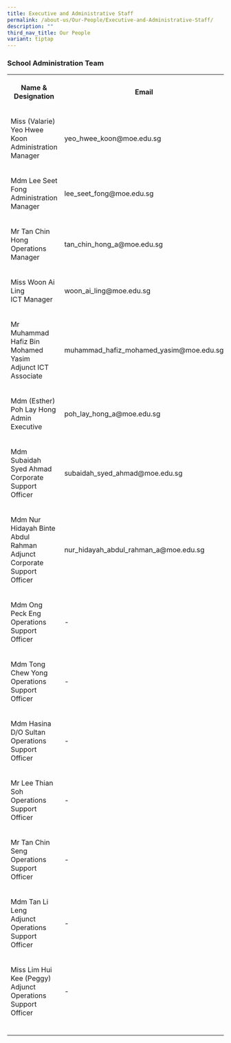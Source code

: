 ```yaml
---
title: Executive and Administrative Staff
permalink: /about-us/Our-People/Executive-and-Administrative-Staff/
description: ""
third_nav_title: Our People
variant: tiptap
---
```

<h3><strong>School Administration Team</strong></h3>
<table style="minWidth: 50px">
<colgroup>
<col>
<col>
</colgroup>
<tbody>
<tr>
<th rowspan="1" colspan="1">
<p>Name &amp; Designation</p>
</th>
<th rowspan="1" colspan="1">
<p>Email</p>
</th>
</tr>
<tr>
<td rowspan="1" colspan="1">
<p>Miss (Valarie) Yeo Hwee Koon
<br>Administration Manager</p>
</td>
<td rowspan="1" colspan="1">
<p>yeo_hwee_koon@moe.edu.sg</p>
</td>
</tr>
<tr>
<td rowspan="1" colspan="1">
<p>Mdm Lee Seet Fong
<br>Administration Manager</p>
</td>
<td rowspan="1" colspan="1">
<p>lee_seet_fong@moe.edu.sg</p>
</td>
</tr>
<tr>
<td rowspan="1" colspan="1">
<p>Mr Tan Chin Hong
<br>Operations Manager</p>
</td>
<td rowspan="1" colspan="1">
<p>tan_chin_hong_a@moe.edu.sg</p>
</td>
</tr>
<tr>
<td rowspan="1" colspan="1">
<p>Miss Woon Ai Ling
<br>ICT Manager</p>
</td>
<td rowspan="1" colspan="1">
<p>woon_ai_ling@moe.edu.sg</p>
</td>
</tr>
<tr>
<td rowspan="1" colspan="1">
<p>Mr Muhammad Hafiz Bin Mohamed Yasim
<br>Adjunct ICT Associate</p>
</td>
<td rowspan="1" colspan="1">
<p>muhammad_hafiz_mohamed_yasim@moe.edu.sg</p>
</td>
</tr>
<tr>
<td rowspan="1" colspan="1">
<p>Mdm (Esther) Poh Lay Hong
<br>Admin Executive</p>
</td>
<td rowspan="1" colspan="1">
<p>poh_lay_hong_a@moe.edu.sg</p>
</td>
</tr>
<tr>
<td rowspan="1" colspan="1">
<p>Mdm Subaidah Syed Ahmad
<br>Corporate Support Officer</p>
</td>
<td rowspan="1" colspan="1">
<p>subaidah_syed_ahmad@moe.edu.sg</p>
</td>
</tr>
<tr>
<td rowspan="1" colspan="1">
<p>Mdm Nur Hidayah Binte Abdul Rahman
<br>Adjunct Corporate Support Officer</p>
</td>
<td rowspan="1" colspan="1">
<p>nur_hidayah_abdul_rahman_a@moe.edu.sg</p>
</td>
</tr>
<tr>
<td rowspan="1" colspan="1">
<p>Mdm Ong Peck Eng
<br>Operations Support Officer</p>
</td>
<td rowspan="1" colspan="1">
<p>-</p>
</td>
</tr>
<tr>
<td rowspan="1" colspan="1">
<p>Mdm Tong Chew Yong
<br>Operations Support Officer</p>
</td>
<td rowspan="1" colspan="1">
<p>-</p>
</td>
</tr>
<tr>
<td rowspan="1" colspan="1">
<p>Mdm Hasina D/O Sultan
<br>Operations Support Officer</p>
</td>
<td rowspan="1" colspan="1">
<p>-</p>
</td>
</tr>
<tr>
<td rowspan="1" colspan="1">
<p>Mr Lee Thian Soh
<br>Operations Support Officer</p>
</td>
<td rowspan="1" colspan="1">
<p>-</p>
</td>
</tr>
<tr>
<td rowspan="1" colspan="1">
<p>Mr Tan Chin Seng
<br>Operations Support Officer</p>
</td>
<td rowspan="1" colspan="1">
<p>-</p>
</td>
</tr>
<tr>
<td rowspan="1" colspan="1">
<p>Mdm Tan Li Leng
<br>Adjunct Operations Support Officer</p>
</td>
<td rowspan="1" colspan="1">
<p>-</p>
</td>
</tr>
<tr>
<td rowspan="1" colspan="1">
<p>Miss Lim Hui Kee (Peggy)
<br>Adjunct Operations Support Officer</p>
</td>
<td rowspan="1" colspan="1">
<p>-</p>
</td>
</tr>
<tr>
<td rowspan="1" colspan="1">
<p></p>
</td>
<td rowspan="1" colspan="1">
<p></p>
</td>
</tr>
</tbody>
</table>
<p></p>